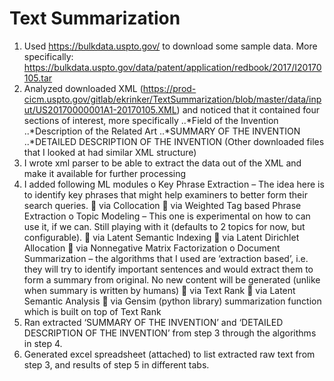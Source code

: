# Text Summarization

1.	Used https://bulkdata.uspto.gov/ to download some sample data. More specifically: https://bulkdata.uspto.gov/data/patent/application/redbook/2017/I20170105.tar 
2.	Analyzed downloaded XML (https://prod-cicm.uspto.gov/gitlab/ekrinker/TextSummarization/blob/master/data/input/US20170000001A1-20170105.XML) and noticed that it contained four sections of interest, more specifically
..*Field of the Invention
..*Description of the Related Art
..*SUMMARY OF THE INVENTION
..*DETAILED DESCRIPTION OF THE INVENTION
(Other downloaded files that I looked at had similar XML structure)
3.	I wrote xml parser to be able to extract the data out of the XML and make it available for further processing
4.	I added following ML modules
o	Key Phrase Extraction – The idea here is to identify key phrases that might help examiners to better form their search queries.
	via Collocation
	via Weighted Tag based Phrase Extraction
o	Topic Modeling – This one is experimental on how to can use it, if we can. Still playing with it (defaults to 2 topics for now, but configurable).
	via Latent Semantic Indexing
	via Latent Dirichlet Allocation
	via Nonnegative Matrix Factorization
o	Document Summarization – the algorithms that I used are ‘extraction based’, i.e. they will try to identify important sentences and would extract them to form a summary from original. No new content will be generated (unlike when summary is written by humans)
	via Text Rank
	via Latent Semantic Analysis
	via Gensim (python library) summarization function which is built on top of Text Rank
5.	Ran extracted ‘SUMMARY OF THE INVENTION’ and ‘DETAILED DESCRIPTION OF THE INVENTION’ from step 3 through the algorithms in step 4.
6.	Generated excel spreadsheet (attached) to list extracted raw text from step 3, and results of step 5 in different tabs.
